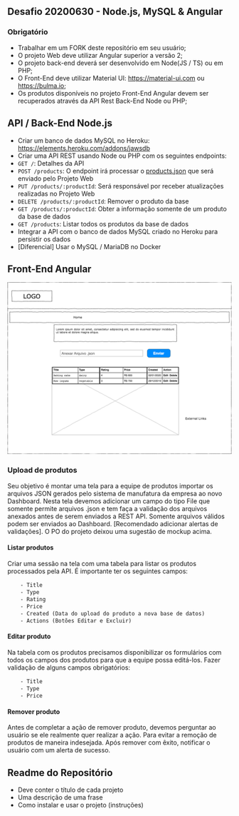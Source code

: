 ## Desafio 20200630 - Node.js, MySQL & Angular
 
 
### Obrigatório
 
- Trabalhar em um FORK deste repositório em seu usuário;
- O projeto Web deve utilizar Angular superior a versão 2;
- O projeto back-end deverá ser desenvolvido em Node(JS / TS) ou em PHP;
- O Front-End deve utilizar Material UI: https://material-ui.com ou https://bulma.io;
- Os produtos disponíveis no projeto Front-End Angular devem ser recuperados através da API Rest Back-End Node ou PHP;
 
## API / Back-End Node.js
 
- Criar um banco de dados MySQL no Heroku: https://elements.heroku.com/addons/jawsdb
- Criar uma API REST usando Node ou PHP com os seguintes endpoints:
 - `GET /`: Detalhes da API
 - `POST /products`: O endpoint irá processar o [products.json](products.json) que será enviado pelo Projeto Web
 - `PUT /products/:productId`: Será responsável por receber atualizações realizadas no Projeto Web
 - `DELETE /products/:productId`: Remover o produto da base
 - `GET /products/:productId`: Obter a informação somente de um produto da base de dados
 - `GET /products`: Listar todos os produtos da base de dados
- Integrar a API com o banco de dados MySQL criado no Heroku para persistir os dados
- [Diferencial] Usar o MySQL / MariaDB no Docker

 
## Front-End Angular
 
![Home](assets/images/home.png)

### Upload de produtos
 
Seu objetivo é montar uma tela para a equipe de produtos importar os arquivos JSON gerados pelo sistema de manufatura da empresa ao novo Dashboard. 
Nesta tela devemos adicionar um campo do tipo File que somente permite arquivos .json e tem faça a validação dos arquivos anexados antes de serem enviados a REST API. 
Somente arquivos válidos podem ser enviados ao Dashboard. [Recomendado adicionar alertas de validações]. O PO do projeto deixou uma sugestão de mockup acima.


 
#### Listar produtos
 
Criar uma sessão na tela com uma tabela para listar os produtos processados pela API. É importante ter os seguintes campos:
 
        - Title
        - Type
        - Rating
        - Price
        - Created (Data do upload do produto a nova base de datos)
        - Actions (Botões Editar e Excluir)
 
#### Editar produto
 
Na tabela com os produtos precisamos disponibilizar os formulários com todos os campos dos produtos para que a equipe possa editá-los. 
Fazer validação de alguns campos obrigatórios:

        - Title
        - Type
        - Price
 
#### Remover produto
 
Antes de completar a ação de remover produto, devemos perguntar ao usuário se ele realmente 
quer realizar a ação. Para evitar a remoção de produtos de maneira indesejada. 
Após remover com êxito, notificar o usuário com um alerta de sucesso.
 

## Readme do Repositório
 
- Deve conter o título de cada projeto
- Uma descrição de uma frase
- Como instalar e usar o projeto (instruções)
 
